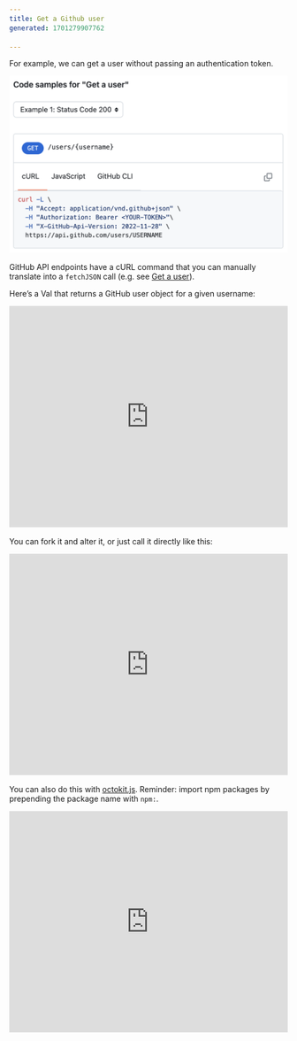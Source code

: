 ```yaml
---
title: Get a Github user
generated: 1701279907762

---
```


For example, we can get a user without passing an authentication token.

![GitHub API endpoints have a cURL command that you can manually translate into a fetchJSON call (e.g. see Get a user). ](./get-a-github-user/screenshot_2023-06-13_at_003949.png)

GitHub API endpoints have a cURL command that you can manually translate into a `fetchJSON` call (e.g. see [Get a user](https://docs.github.com/en/rest/users/users?apiVersion=2022-11-28#get-a-user)).

Here’s a Val that returns a GitHub user object for a given username:

<div class="not-content">
  <iframe src="https://www.val.town/embed/vtdocs.getGithubUser" width="100%" frameborder="no" style="height: 400px;">
    &#x20;
  </iframe>
</div>

You can fork it and alter it, or just call it directly like this:

<div class="not-content">
  <iframe src="https://www.val.town/embed/vtdocs.getSteve" width="100%" frameborder="no" style="height: 400px;">
    &#x20;
  </iframe>
</div>

You can also do this with [octokit.js](https://github.com/octokit/octokit.js). Reminder: import npm packages by prepending the package name with `npm:`.

<div class="not-content">
  <iframe src="https://www.val.town/embed/vtdocs.getGithubUserViaOctokit" width="100%" frameborder="no" style="height: 400px;">
    &#x20;
  </iframe>
</div>
